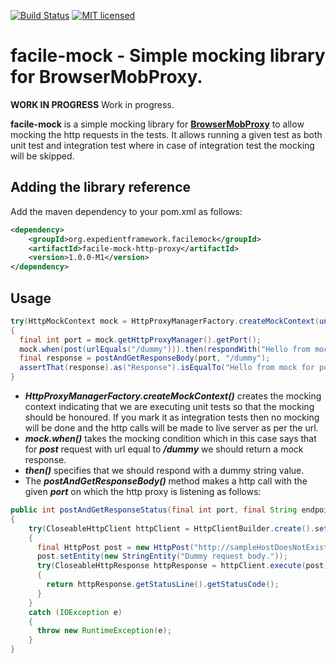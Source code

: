 [![Build Status](https://travis-ci.org/ajeydudhe/facile-mock.svg?branch=master)](https://travis-ci.org/ajeydudhe/facile-mock) [![MIT licensed](https://img.shields.io/badge/license-MIT-blue.svg)](LICENSE)
# facile-mock - Simple mocking library for BrowserMobProxy.

**WORK IN PROGRESS** Work in progress.

**facile-mock** is a simple mocking library for [**BrowserMobProxy**](https://github.com/lightbody/browsermob-proxy) to allow mocking the http requests in the tests. It allows running a given test as both unit test and integration test where in case of integration test the mocking will be skipped.

## Adding the library reference
Add the maven dependency to your pom.xml as follows:
```xml
<dependency>
    <groupId>org.expedientframework.facilemock</groupId>
    <artifactId>facile-mock-http-proxy</artifactId>
    <version>1.0.0-M1</version>
</dependency>
```
## Usage
```java
try(HttpMockContext mock = HttpProxyManagerFactory.createMockContext(unitTest()))
{
  final int port = mock.getHttpProxyManager().getPort();
  mock.when(post(urlEquals("/dummy"))).then(respondWith("Hello from mock for post !!!"));
  final response = postAndGetResponseBody(port, "/dummy");
  assertThat(response).as("Response").isEqualTo("Hello from mock for post !!!");
}
```
* _**HttpProxyManagerFactory.createMockContext()**_ creates the mocking context indicating that we are executing unit tests so that the mocking should be honoured. If you mark it as integration tests then no mocking will be done and the http calls will be made to live server as per the url.
* _**mock.when()**_ takes the mocking condition which in this case says that for _**post**_ request with url equal to _**/dummy**_ we should return a mock response.
* _**then()**_ specifies that we should respond with a dummy string value.
* The _**postAndGetResponseBody()**_ method makes a http call with the given _**port**_ on which the http proxy is listening as follows:
```java
public int postAndGetResponseStatus(final int port, final String endpoint)
{
    try(CloseableHttpClient httpClient = HttpClientBuilder.create().setProxy(new HttpHost("localhost", port)))
    {
      final HttpPost post = new HttpPost("http://sampleHostDoesNotExistsBlah.com" + endpoint);
      post.setEntity(new StringEntity("Dummy request body."));
      try(CloseableHttpResponse httpResponse = httpClient.execute(post))
      {
        return httpResponse.getStatusLine().getStatusCode();
      }
    }
    catch (IOException e)
    {
      throw new RuntimeException(e);
    }
}
```